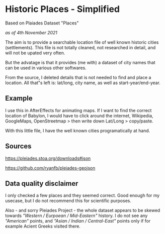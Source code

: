 # Historic Places - Simplified
Based on Plaiades Dataset "Places"

*as of 4th November 2021*

The aim is to provide a searchable location file of well known historic cities (settlements). This file is not totally cleaned, not researched in detail, and will not be upated very often.

But the advatage is that it provides (me with) a dataset of city names that can be used in various other softwares.

From the source, I deleted details that is not needed to find and place a location. All that"s left is: lat/long, city name, as well as start-year/end-year.

## Example
I use this in AfterEffects for animating maps. If I want to find the correct location of Babylon, I would have to click around the internet, Wikipedia, GoogleMaps, OpenStreetmap > then write down Lat/Long > copy/paste.

With this little file, I have the well known cities programatically at hand.

## Sources
https://pleiades.stoa.org/downloads#json

https://github.com/ryanfb/pleiades-geojson

## Data quality disclaimer
I only checked a few places and they seemed correct. Good enough for my usecase, but I do not recommend this for scientific purposes.

Also - and sorry Pleiades Project - the whole dataset appears to be skewed towards *"Western / Eurpoean / Mid-Eastern"* history. I do not see any *"American"* points, and *"Asian / Indian / Central-East"* points only if for example Acient Greeks visited there.
